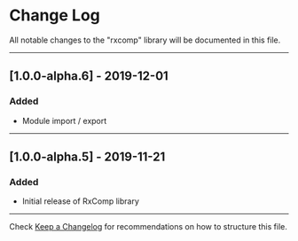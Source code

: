 # Change Log
All notable changes to the "rxcomp" library will be documented in this file.

---

## [1.0.0-alpha.6] - 2019-12-01
### Added
- Module import / export

---

## [1.0.0-alpha.5] - 2019-11-21
### Added
- Initial release of RxComp library

---

Check [Keep a Changelog](http://keepachangelog.com/) for recommendations on how to structure this file.
